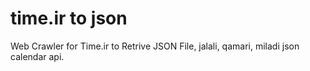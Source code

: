 # time.ir to json
Web Crawler for Time.ir to Retrive JSON File, jalali, qamari, miladi  json calendar api.
